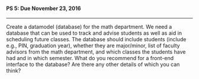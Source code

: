 #### PS 5: Due November 23, 2016
---

Create a datamodel (database) for the math department. We need a database that can be used to track and advise students as well as aid in scheduling future classes. The database should include students (include e.g., PIN, graduation year), whether they are major/minor, list of faculty advisors from the math department, and which classes the students have had and in which semester. 
What do you recommend for a front-end interface to the database? Are there any other details of which you can think?
